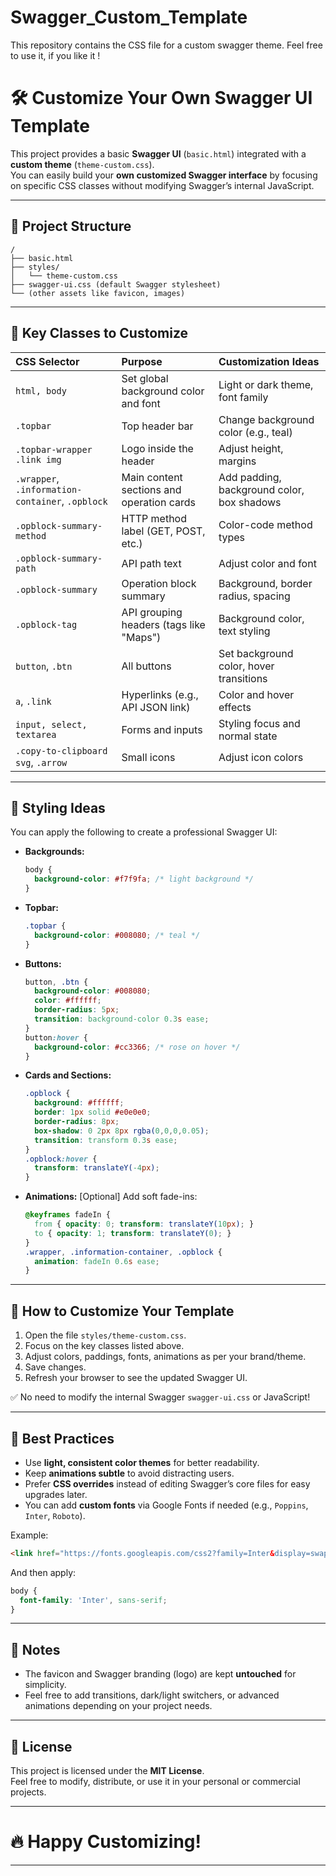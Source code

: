 # Swagger_Custom_Template
This repository contains the CSS file for a custom swagger theme. Feel free to use it, if you like it !
# 🛠️ Customize Your Own Swagger UI Template

This project provides a basic **Swagger UI** (`basic.html`) integrated with a **custom theme** (`theme-custom.css`).  
You can easily build your **own customized Swagger interface** by focusing on specific CSS classes without modifying Swagger’s internal JavaScript.

---

## 📁 Project Structure

```plaintext
/
├── basic.html
├── styles/
│   └── theme-custom.css
├── swagger-ui.css (default Swagger stylesheet)
└── (other assets like favicon, images)
```

---

## 🌟 Key Classes to Customize

| CSS Selector | Purpose | Customization Ideas |
|:-------------|:--------|:--------------------|
| `html, body` | Set global background color and font | Light or dark theme, font family |
| `.topbar` | Top header bar | Change background color (e.g., teal) |
| `.topbar-wrapper .link img` | Logo inside the header | Adjust height, margins |
| `.wrapper`, `.information-container`, `.opblock` | Main content sections and operation cards | Add padding, background color, box shadows |
| `.opblock-summary-method` | HTTP method label (GET, POST, etc.) | Color-code method types |
| `.opblock-summary-path` | API path text | Adjust color and font |
| `.opblock-summary` | Operation block summary | Background, border radius, spacing |
| `.opblock-tag` | API grouping headers (tags like "Maps") | Background color, text styling |
| `button`, `.btn` | All buttons | Set background color, hover transitions |
| `a`, `.link` | Hyperlinks (e.g., API JSON link) | Color and hover effects |
| `input, select, textarea` | Forms and inputs | Styling focus and normal state |
| `.copy-to-clipboard svg`, `.arrow` | Small icons | Adjust icon colors |

---

## 🎨 Styling Ideas

You can apply the following to create a professional Swagger UI:

- **Backgrounds:**  
  ```css
  body {
    background-color: #f7f9fa; /* light background */
  }
  ```

- **Topbar:**
  ```css
  .topbar {
    background-color: #008080; /* teal */
  }
  ```

- **Buttons:**
  ```css
  button, .btn {
    background-color: #008080;
    color: #ffffff;
    border-radius: 5px;
    transition: background-color 0.3s ease;
  }
  button:hover {
    background-color: #cc3366; /* rose on hover */
  }
  ```

- **Cards and Sections:**
  ```css
  .opblock {
    background: #ffffff;
    border: 1px solid #e0e0e0;
    border-radius: 8px;
    box-shadow: 0 2px 8px rgba(0,0,0,0.05);
    transition: transform 0.3s ease;
  }
  .opblock:hover {
    transform: translateY(-4px);
  }
  ```

- **Animations:**  [Optional]
  Add soft fade-ins:
  ```css
  @keyframes fadeIn {
    from { opacity: 0; transform: translateY(10px); }
    to { opacity: 1; transform: translateY(0); }
  }
  .wrapper, .information-container, .opblock {
    animation: fadeIn 0.6s ease;
  }
  ```

---

## 🚀 How to Customize Your Template

1. Open the file `styles/theme-custom.css`.
2. Focus on the key classes listed above.
3. Adjust colors, paddings, fonts, animations as per your brand/theme.
4. Save changes.
5. Refresh your browser to see the updated Swagger UI.

✅ No need to modify the internal Swagger `swagger-ui.css` or JavaScript!

---

## 📜 Best Practices

- Use **light, consistent color themes** for better readability.
- Keep **animations subtle** to avoid distracting users.
- Prefer **CSS overrides** instead of editing Swagger’s core files for easy upgrades later.
- You can add **custom fonts** via Google Fonts if needed (e.g., `Poppins`, `Inter`, `Roboto`).

Example:
```html
<link href="https://fonts.googleapis.com/css2?family=Inter&display=swap" rel="stylesheet">
```

And then apply:
```css
body {
  font-family: 'Inter', sans-serif;
}
```

---

## 📢 Notes

- The favicon and Swagger branding (logo) are kept **untouched** for simplicity.
- Feel free to add transitions, dark/light switchers, or advanced animations depending on your project needs.

---

## 📄 License

This project is licensed under the **MIT License**.  
Feel free to modify, distribute, or use it in your personal or commercial projects.

---

# 🔥 Happy Customizing!

---

